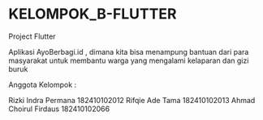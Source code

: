 # KELOMPOK_B-FLUTTER
Project Flutter

Aplikasi AyoBerbagi.id , dimana kita bisa menampung bantuan dari para masyarakat
untuk membantu warga yang mengalami kelaparan dan gizi buruk

Anggota Kelompok :

Rizki Indra Permana   182410102012
Rifqie Ade Tama       182410102013
Ahmad Choirul Firdaus 182410102066
